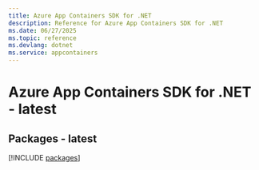```yaml
---
title: Azure App Containers SDK for .NET
description: Reference for Azure App Containers SDK for .NET
ms.date: 06/27/2025
ms.topic: reference
ms.devlang: dotnet
ms.service: appcontainers
---
```

# Azure App Containers SDK for .NET - latest
## Packages - latest
[!INCLUDE [packages](app-containers-index.md)]
